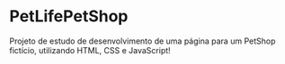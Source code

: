 # PetLifePetShop
Projeto de estudo de desenvolvimento de uma página para um PetShop fictício, utilizando HTML, CSS e JavaScript!

